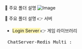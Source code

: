 📂 주요 폴더 설명
![Image](https://github.com/user-attachments/assets/b4c8bed5-644a-4807-8448-805d594f9e26)

📂 주요 폴더 설명
👉 서버
- <span style="background-color:#fff5b1"> Login Server </span>
👉 게임 라이브러리
<pre> ChatServer-Redis_Multi : </pre>
